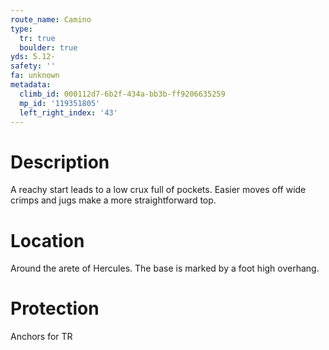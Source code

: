 ```yaml
---
route_name: Camino
type:
  tr: true
  boulder: true
yds: 5.12-
safety: ''
fa: unknown
metadata:
  climb_id: 000112d7-6b2f-434a-bb3b-ff9206635259
  mp_id: '119351805'
  left_right_index: '43'
---
```

# Description
A reachy start leads to a low crux full of pockets. Easier moves off wide crimps and jugs make a more straightforward top.

# Location
Around the arete of Hercules. The base is marked by a foot high overhang.

# Protection
Anchors for TR
